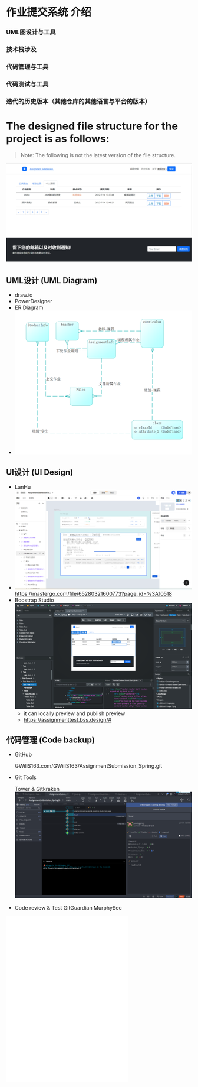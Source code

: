 # 作业提交系统 介绍
### UML图设计与工具
### 技术栈涉及
### 代码管理与工具
### 代码测试与工具
### 迭代的历史版本（其他仓库的其他语言与平台的版本）

# The designed file structure for the project is as follows:
> Note: The following is not the latest version of the file structure.

![](readme_md_files/托管.jpg)
## UML设计 (UML Diagram)
- draw.io
- PowerDesigner
- ER Diagram
- ![img.png](readme_md_files/ERDiagram.png)

## UI设计 (UI Design)
- LanHu
- ![](readme_md_files/LanhuDesignMaster.jpeg)
  https://mastergo.com/file/65280321600773?page_id=%3A10518
- Boostrap Studio
    ![img.png](readme_md_files/BoostrapStudio.png)
  - it can locally preview and publish preview
  - https://assignmenttest.bss.design/#

## 代码管理 (Code backup)
- GitHub

    GWillS163.com/GWillS163/AssignmentSubmission_Spring.git
- Git Tools

  Tower & Gitkraken
    ![img.png](readme_md_files/gitgranken.png)
- Code review & Test
    GitGuardian
    MurphySec

<iframe frameborder="no" border="0" marginwidth="0" marginheight="0" width=330 height=450 src="//music.163.com/outchain/player?type=1&id=121002821&auto=1&height=430"></iframe>
